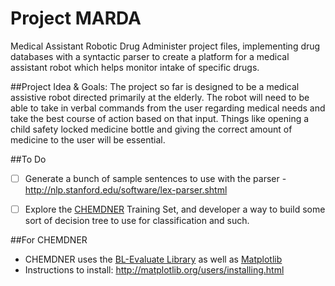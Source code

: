 # Project MARDA
Medical Assistant Robotic Drug Administer project files, implementing drug databases with a syntactic parser to create a platform for a medical assistant robot which helps monitor intake of specific drugs.


##Project Idea & Goals:
The project so far is designed to be a medical assistive robot directed primarily at the elderly. The robot will need to be able to take in verbal commands from the user regarding medical needs and take the best course of action based on that input. Things like opening a child safety locked medicine bottle and giving the correct amount of medicine to the user will be essential.

##To Do
- [ ] Generate a bunch of sample sentences to use with the parser - http://nlp.stanford.edu/software/lex-parser.shtml
- [ ] Explore the [CHEMDNER](http://mldata.org/repository/data/viewslug/chemdner-training/) Training Set, and developer a way to build some sort of decision tree to use for classification and such. 


##For CHEMDNER
- CHEMDNER uses the [BL-Evaluate Library](http://www.biocreative.org/resources/biocreative-ii5/evaluation-library/) as well as [Matplotlib](http://matplotlib.sourceforge.net/users/installing.html)
- Instructions to install: http://matplotlib.org/users/installing.html
